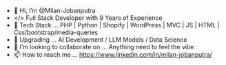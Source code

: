 - 👋 Hi, I’m @Milan-Jobanputra  
- </> Full Stack Developer with 9 Years of Experience 
- 👀 Tech Stack ... PHP | Python | Shopify | WordPress | MVC | JS | HTML | Css/bootstrap/media-queries
- 🌱 Upgrading ... AI Development / LLM Models / Data Science  
- 💞️ I’m looking to collaborate on ... Anything need to feel the vibe
- 📫 How to reach me ... https://www.linkedin.com/in/milan-jobanputra/  

<!---
Milan-Jobanputra/Milan-Jobanputra is a ✨ special ✨ repository because its `README.md` (this file) appears on your GitHub profile.
You can click the Preview link to take a look at your changes.
--->
